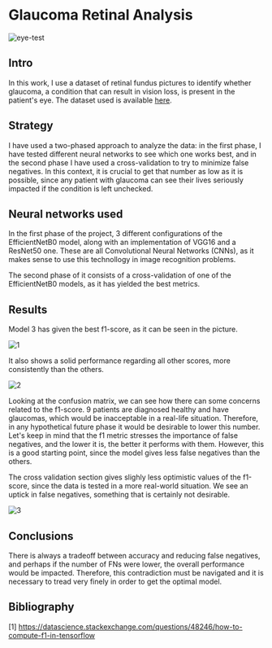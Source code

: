 # Glaucoma Retinal Analysis

![eye-test](https://user-images.githubusercontent.com/81832365/211692403-e8f9ce9b-5b55-485f-8c6d-938da231ef97.jpg)

## Intro

In this work, I use a dataset of retinal fundus pictures to identify whether glaucoma, a condition that can result in vision loss, is present in the patient's eye. The dataset used is available [here](https://www.kaggle.com/datasets/jordidelatorreuoc/practica-dl-uoc-2022).

## Strategy

I have used a two-phased approach to analyze the data: in the first phase, I have tested different neural networks to see which one works best, and in the second phase I have used a cross-validation to try to minimize false negatives. In this context, it is crucial to get that number as low as it is possible, since any patient with glaucoma can see their lives seriously impacted if the condition is left unchecked. 

## Neural networks used

In the first phase of the project, 3 different configurations of the EfficientNetB0 model, along with an implementation of VGG16 and a ResNet50 one. These are all Convolutional Neural Networks (CNNs), as it makes sense to use this technollogy in image recognition problems.

The second phase of it consists of a cross-validation of one of the EfficientNetB0 models, as it has yielded the best metrics. 

## Results

Model 3 has given the best f1-score, as it can be seen in the picture.

![1](https://user-images.githubusercontent.com/81832365/218597657-f71762f7-679f-427c-b9ea-6cf601b9981f.png)

It also shows a solid performance regarding all other scores, more consistently than the others.

![2](https://user-images.githubusercontent.com/81832365/218597679-bb0ba994-2e2b-4662-acff-2baf0a4880c8.png)

Looking at the confusion matrix, we can see how there can some concerns related to the f1-score. 9 patients are diagnosed healthy and have glaucomas, which would be inacceptable in a real-life situation. Therefore, in any hypothetical future phase it would be desirable to lower this number. Let's keep in mind that the f1 metric stresses the importance of false negatives, and the lower it is, the better it performs with them. However, this is a good starting point, since the model gives less false negatives than the others.

The cross validation section gives slighly less optimistic values of the f1-score, since the data is tested in a more real-world situation. We see an uptick in false negatives, something that is certainly not desirable.

![3](https://user-images.githubusercontent.com/81832365/218597697-872aea80-15c1-43cc-bcb5-2ac79bbf6159.png)

## Conclusions

There is always a tradeoff between accuracy and reducing false negatives, and perhaps if the number of FNs were lower, the overall performance would be impacted. Therefore, this contradiction must be navigated and it is necessary to tread very finely in order to get the optimal model. 


## Bibliography
[1] https://datascience.stackexchange.com/questions/48246/how-to-compute-f1-in-tensorflow
